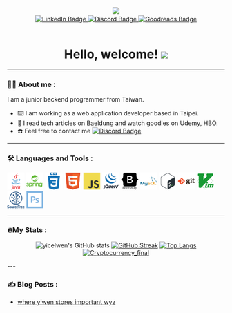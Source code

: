 <div id="header" align="center">

  <!--The gif should be transparent and illustrated at later stage-->
  <img src="https://media0.giphy.com/media/MA0vkDWZNtO9vPfkUC/giphy.gif?cid=ecf05e47w90avbpbvg1uwqw34lac9c45hg4npa7s0gv8okim&rid=giphy.gif&ct=s" width="150"/>
  
  
  <!--Social Networks and their badges are organized here-->
  <div id="badges">
  <a href="https://www.linkedin.com/in/yi19cel22wen34/">
    <img src="https://img.shields.io/badge/LinkedIn-blue?style=for-the-badge&logo=linkedin&logoColor=white" alt="LinkedIn Badge"/>
  </a>
  <a href="https://discordapp.com/users/764144401655922698">
    <img src="https://img.shields.io/badge/Discord-mediumslateblue?logo=discord&logoColor=white&style=for-the-badge" alt="Discord Badge"/>
  </a>
  <a href="https://www.goodreads.com/user/show/34521788-yiwen-c">
    <img src="https://img.shields.io/badge/Goodreads-burlywood?logo=goodreads&logoColor=white&style=for-the-badge" alt="Goodreads Badge"/>
  </a>
  </div>
  
  <!--Here is the views counter-->
  <img src="https://komarev.com/ghpvc/?username=wysiwyz&style=flat-square&color=DFC5FE" alt=""/>
  
  
  <h1>
  Hello, welcome!
  <img src="https://media.giphy.com/media/hvRJCLFzcasrR4ia7z/giphy.gif" width="30px"/>
  </h1>
</div>

  ---
  
  ### 👩‍💻 About me :
  I am a junior backend programmer from Taiwan.
  - ⌨️ I am working as a web application developer based in Taipei.
  - 🎥 I read tech articles on Baeldung and watch goodies on Udemy, HBO.
  - ☎️ Feel free to contact me [![Discord Badge](https://img.shields.io/badge/Discord-mediumslateblue?logo=discord&logoColor=white&style=for-the-badge)](https://discordapp.com/users/764144401655922698)
  
  ---
  
  ### 🛠️ Languages and Tools :
<div>
  <img src="https://github.com/devicons/devicon/blob/master/icons/java/java-original-wordmark.svg" title="Java" alt="Java" width="40" height="40"/>

  <img src="https://github.com/devicons/devicon/blob/master/icons/spring/spring-original-wordmark.svg" title="Spring" alt="Spring" width="40" height="40"/>

  <img src="https://github.com/devicons/devicon/blob/master/icons/css3/css3-plain-wordmark.svg"  title="CSS3" alt="CSS" width="40" height="40"/>
  
  <img src="https://github.com/devicons/devicon/blob/master/icons/html5/html5-original.svg" title="HTML5" alt="HTML" width="40" height="40"/>
  
  <img src="https://github.com/devicons/devicon/blob/master/icons/javascript/javascript-original.svg" title="JavaScript" alt="JavaScript" width="40" height="40"/>
  
  <img src="https://github.com/devicons/devicon/blob/master/icons/jquery/jquery-original-wordmark.svg" title="JQuery" alt="JQuery" width="40" height="40"/>
  
  <img src="https://github.com/devicons/devicon/blob/master/icons/bootstrap/bootstrap-plain-wordmark.svg" title="Bootstrap" alt="Bootstrap" width="40" height="40"/>

  <img src="https://github.com/devicons/devicon/blob/master/icons/mysql/mysql-original-wordmark.svg" title="MySQL"  alt="MySQL" width="40" height="40"/>
  
  <img src="https://github.com/devicons/devicon/blob/master/icons/bash/bash-original.svg" title="Bash" alt="Bash" width="40" height="40"/>
  
  <img src="https://github.com/devicons/devicon/blob/master/icons/git/git-original-wordmark.svg" title="Git" alt="Git" width="40" height="40"/>
  
  <img src="https://github.com/devicons/devicon/blob/master/icons/vim/vim-plain.svg" title="Vim" alt="Vim" width="40" height="40"/>
  
  <img src="https://github.com/devicons/devicon/blob/master/icons/sourcetree/sourcetree-original-wordmark.svg" title="SourceTree" alt="SourceTree" width="40" height="40"/>
  
  <img src="https://github.com/devicons/devicon/blob/master/icons/photoshop/photoshop-line.svg" title="Photoshop" alt="Photoshop" width="40" height="40"/>
  
</div>

  ---
  
  ### 🔥My Stats :
  
  <div align="center">
  
  ![yicelwen's GitHub stats](https://github-readme-stats.vercel.app/api?username=wysiwyz&show_icons=true&theme=rose_pine&hide_border=true)
   [![GitHub Streak](http://github-readme-streak-stats.herokuapp.com?user=wysiwyz&theme=rose_pine&hide_border=true)](https://git.io/streak-stats) [![Top Langs](https://github-readme-stats.vercel.app/api/top-langs/?username=wysiwyz&layout=compact&theme=rose_pine&hide_border=true)](https://github.com/anuraghazra/github-readme-stats) [![Cryptocurrency_final](https://github-readme-stats.vercel.app/api/pin/?username=yicelwen&repo=Cryptocurrency_final&theme=rose_pine&hide_border=true)](https://github.com/yicelwen/Cryptocurrency_final)  
  
  </div>
 ---
 
### ✍️ Blog Posts :
- [where yiwen stores important wyz](https://wysiwyz.github.io)
<!-- BLOG-POST-LIST:START -->
<!-- BLOG-POST-LIST:END -->
